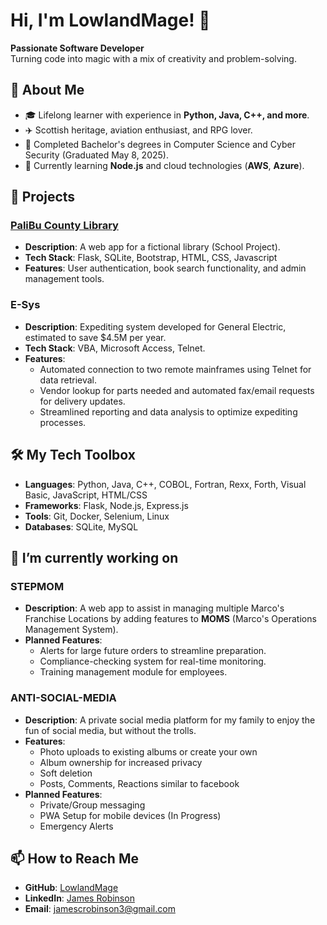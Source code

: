 # Hi, I'm LowlandMage! 👋

**Passionate Software Developer**  
Turning code into magic with a mix of creativity and problem-solving.

## 🚀 About Me
- 🎓 Lifelong learner with experience in **Python, Java, C++, and more**.
- ✈️ Scottish heritage, aviation enthusiast, and RPG lover.
- 🌱 Completed Bachelor's degrees in Computer Science and Cyber Security (Graduated May 8, 2025).  
- 🌱 Currently learning **Node.js** and cloud technologies (**AWS**, **Azure**).

## 🌟 Projects
### [PaliBu County Library](http://palibucountylibrary.xyz)
- **Description**: A web app for a fictional library (School Project).
- **Tech Stack**: Flask, SQLite, Bootstrap, HTML, CSS, Javascript
- **Features**: User authentication, book search functionality, and admin management tools.
  
### E-Sys
- **Description**: Expediting system developed for General Electric, estimated to save $4.5M per year.
- **Tech Stack**: VBA, Microsoft Access, Telnet.
- **Features**:
  - Automated connection to two remote mainframes using Telnet for data retrieval.
  - Vendor lookup for parts needed and automated fax/email requests for delivery updates.
  - Streamlined reporting and data analysis to optimize expediting processes.


## 🛠️ My Tech Toolbox
- **Languages**: Python, Java, C++, COBOL, Fortran, Rexx, Forth, Visual Basic, JavaScript, HTML/CSS
- **Frameworks**: Flask, Node.js, Express.js  
- **Tools**: Git, Docker, Selenium, Linux  
- **Databases**: SQLite, MySQL

## 🔭 I’m currently working on
### STEPMOM
- **Description**: A web app to assist in managing multiple Marco's Franchise Locations by adding features to **MOMS** (Marco's Operations Management System).  
- **Planned Features**:
  - Alerts for large future orders to streamline preparation.
  - Compliance-checking system for real-time monitoring.
  - Training management module for employees.

### ANTI-SOCIAL-MEDIA
- **Description**: A private social media platform for my family to enjoy the fun of social media, but without the trolls.
- **Features**:
  - Photo uploads to existing albums or create your own
  - Album ownership for increased privacy
  - Soft deletion
  - Posts, Comments, Reactions similar to facebook
- **Planned Features**:
    - Private/Group messaging
    - PWA Setup for mobile devices (In Progress)
    - Emergency Alerts

## 📫 How to Reach Me
- **GitHub**: [LowlandMage](https://github.com/LowlandMage)
- **LinkedIn**: [James Robinson](https://www.linkedin.com/in/jcrobinson3)
- **Email**: jamescrobinson3@gmail.com

